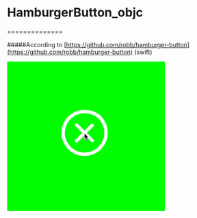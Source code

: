 # HamburgerButton_objc
==============

#####According to [https://github.com/robb/hamburger-button](https://github.com/robb/hamburger-button) (swift)

![](https://raw.githubusercontent.com/guojunyi/HamburgerButton_objc/master/screenshot/1.gif)
